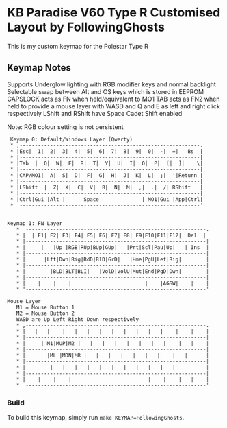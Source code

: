 KB Paradise V60 Type R Customised Layout by FollowingGhosts
======================

This is my custom keymap for the Polestar Type R

## Keymap Notes
Supports Underglow lighting with RGB modifier keys and normal backlight
Selectable swap between Alt and OS keys which is stored in EEPROM
CAPSLOCK acts as FN when held/equivalent to MO1
TAB acts as FN2 when held to provide a mouse layer with WASD and Q and E as left and right click respectively
LShift and RShift have Space Cadet Shift enabled

Note:
RGB colour setting is not persistent
```
 Keymap 0: Default/Windows Layer (Qwerty)
 * ,-----------------------------------------------------------.
 * |Esc|  1|  2|  3|  4|  5|  6|  7|  8|  9|  0|  -|  =|   Bs  |
 * |-----------------------------------------------------------|
 * |Tab  |  Q|  W|  E|  R|  T|  Y|  U|  I|  O|  P|  [|  ]|    \|
 * |-----------------------------------------------------------|
 * |CAP/MO1|  A|  S|  D|  F|  G|  H|  J|  K|  L|  ;|  '|Return |
 * |-----------------------------------------------------------|
 * |LShift  |  Z|  X|  C|  V|  B|  N|  M|  ,|  .|  /| RShift   |
 * |-----------------------------------------------------------|
 * |Ctrl|Gui |Alt |      Space              | MO1|Gui |App|Ctrl|
 *  -----------------------------------------------------------'


Keymap 1: FN Layer
   *  -----------------------------------------------------------.
   * |  | F1| F2| F3| F4| F5| F6| F7| F8| F9|F10|F11|F12|  Del  |
   * |-----------------------------------------------------------|
   * |     |   |Up |RGB|RUp|BUp|GUp|   |Prt|Scl|Pau|Up|   | Ins  |
   * |-----------------------------------------------------------|
   * |      |Lft|Dwn|Rig|RdD|BlD|GrD|   |Hme|PgU|Lef|Rig|        |
   * |-----------------------------------------------------------|
   * |        |BLD|BLT|BLI|   |VolD|VolU|Mut|End|PgD|Dwn|        |
   * |-----------------------------------------------------------|
   * |    |    |    |                        |    |AGSW|    |    |
   * '-----------------------------------------------------------'

Mouse Layer
   M1 = Mouse Button 1
   M2 = Mouse Button 2
   WASD are Up Left Right Down respectively
   * ,-----------------------------------------------------------.
   * |   |   |    |   |   |   |   |   |   |   |   |    |    |    |
   * |-----------------------------------------------------------|
   * |     | M1|MUP|M2 |   |   |   |   |   |   |   |    |   |    |
   * |-----------------------------------------------------------|
   * |       |ML |MDN|MR |   |   |   |   |   |   |    |   |      |
   * |-----------------------------------------------------------|
   * |        |   |   |   |   |   |   |   |   |   |   |          |
   * |-----------------------------------------------------------|
   * |    |    |    |                         |    |    |   |    |
   *  -----------------------------------------------------------'
```
### Build
To build this keymap, simply run `make KEYMAP=FollowingGhosts`.
